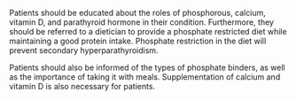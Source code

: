 Patients should be educated about the roles of phosphorous, calcium, vitamin D, and parathyroid hormone in their condition. Furthermore, they should be referred to a dietician to provide a phosphate restricted diet while maintaining a good protein intake. Phosphate restriction in the diet will prevent secondary hyperparathyroidism.

Patients should also be informed of the types of phosphate binders, as well as the importance of taking it with meals. Supplementation of calcium and vitamin D is also necessary for patients.